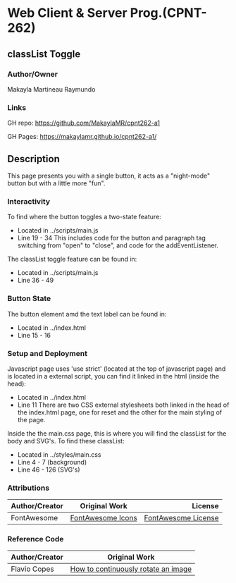 # Web Client & Server Prog.(CPNT-262)
## classList Toggle

### Author/Owner
Makayla Martineau Raymundo

### Links

GH repo: https://github.com/MakaylaMR/cpnt262-a1

GH Pages: https://makaylamr.github.io/cpnt262-a1/

## Description
This page presents you with a single button, it acts as a "night-mode" button but with a little more "fun".

### Interactivity
To find where the button toggles a two-state feature: 
  - Located in ../scripts/main.js
  - Line 19 - 34
This includes code for the button and paragraph tag switching from "open" to "close", and code for the addEventListener.

The classList toggle feature can be found in:
  - Located in ../scripts/main.js
  - Line 36 - 49

### Button State
The button element amd the text label can be found in:
  - Located in ../index.html
  - Line 15 - 16

### Setup and Deployment
Javascript page uses 'use strict' (located at the top of javascript page) and is located in a external script, you can find it linked in the html (inside the head):
  - Located in ../index.html
  - Line 11
There are two CSS external stylesheets both linked in the head of the index.html page, one for reset and the other for the main styling of the page.

Inside the the main.css page, this is where you will find the classList for the body and SVG's. To find these classList:
  - Located in ../styles/main.css
  - Line 4 - 7 (background)
  - Line 46 - 126 (SVG's)

### Attributions
| Author/Creator| Original Work          | License  |
| ------------- |:-------------:|---------:|
|FontAwesome | [FontAwesome Icons](https://fontawesome.com/icons?d=gallery) |[FontAwesome License](https://fontawesome.com/license#license)|

### Reference Code
| Author/Creator| Original Work |
| ------------- |:-------------:|
|Flavio Copes | [How to continuously rotate an image](https://flaviocopes.com/rotate-image/) |
